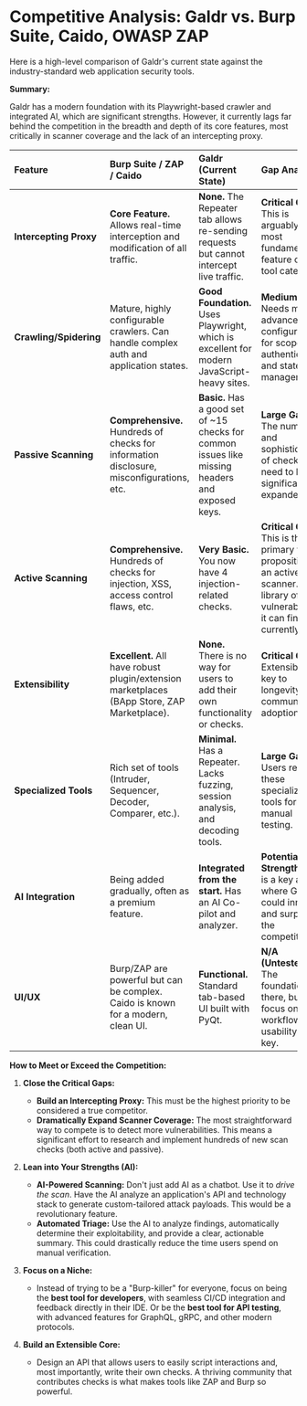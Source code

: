 # Competitive Analysis: Galdr vs. Burp Suite, Caido, OWASP ZAP

Here is a high-level comparison of Galdr's current state against the industry-standard web application security tools.

**Summary:**

Galdr has a modern foundation with its Playwright-based crawler and integrated AI, which are significant strengths. However, it currently lags far behind the competition in the breadth and depth of its core features, most critically in scanner coverage and the lack of an intercepting proxy.

| Feature | Burp Suite / ZAP / Caido | Galdr (Current State) | Gap Analysis |
| :--- | :--- | :--- | :--- |
| **Intercepting Proxy** | **Core Feature.** Allows real-time interception and modification of all traffic. | **None.** The Repeater tab allows re-sending requests but cannot intercept live traffic. | **Critical Gap.** This is arguably the most fundamental feature of this tool category. |
| **Crawling/Spidering** | Mature, highly configurable crawlers. Can handle complex auth and application states. | **Good Foundation.** Uses Playwright, which is excellent for modern JavaScript-heavy sites. | **Medium Gap.** Needs more advanced configuration for scope, authentication, and state management. |
| **Passive Scanning** | **Comprehensive.** Hundreds of checks for information disclosure, misconfigurations, etc. | **Basic.** Has a good set of ~15 checks for common issues like missing headers and exposed keys. | **Large Gap.** The number and sophistication of checks need to be significantly expanded. |
| **Active Scanning** | **Comprehensive.** Hundreds of checks for injection, XSS, access control flaws, etc. | **Very Basic.** You now have 4 injection-related checks. | **Critical Gap.** This is the primary value proposition of an active scanner. The library of vulnerabilities it can find is currently tiny. |
| **Extensibility** | **Excellent.** All have robust plugin/extension marketplaces (BApp Store, ZAP Marketplace). | **None.** There is no way for users to add their own functionality or checks. | **Critical Gap.** Extensibility is key to longevity and community adoption. |
| **Specialized Tools** | Rich set of tools (Intruder, Sequencer, Decoder, Comparer, etc.). | **Minimal.** Has a Repeater. Lacks fuzzing, session analysis, and decoding tools. | **Large Gap.** Users rely on these specialized tools for deep, manual testing. |
| **AI Integration** | Being added gradually, often as a premium feature. | **Integrated from the start.** Has an AI Co-pilot and analyzer. | **Potential Strength.** This is a key area where Galdr could innovate and surpass the competition. |
| **UI/UX** | Burp/ZAP are powerful but can be complex. Caido is known for a modern, clean UI. | **Functional.** Standard tab-based UI built with PyQt. | **N/A (Untested).** The foundation is there, but a focus on workflow and usability is key. |

**How to Meet or Exceed the Competition:**

1.  **Close the Critical Gaps:**
    *   **Build an Intercepting Proxy:** This must be the highest priority to be considered a true competitor.
    *   **Dramatically Expand Scanner Coverage:** The most straightforward way to compete is to detect more vulnerabilities. This means a significant effort to research and implement hundreds of new scan checks (both active and passive).

2.  **Lean into Your Strengths (AI):**
    *   **AI-Powered Scanning:** Don't just add AI as a chatbot. Use it to *drive the scan*. Have the AI analyze an application's API and technology stack to generate custom-tailored attack payloads. This would be a revolutionary feature.
    *   **Automated Triage:** Use the AI to analyze findings, automatically determine their exploitability, and provide a clear, actionable summary. This could drastically reduce the time users spend on manual verification.

3.  **Focus on a Niche:**
    *   Instead of trying to be a "Burp-killer" for everyone, focus on being the **best tool for developers**, with seamless CI/CD integration and feedback directly in their IDE. Or be the **best tool for API testing**, with advanced features for GraphQL, gRPC, and other modern protocols.

4.  **Build an Extensible Core:**
    *   Design an API that allows users to easily script interactions and, most importantly, write their own checks. A thriving community that contributes checks is what makes tools like ZAP and Burp so powerful.

